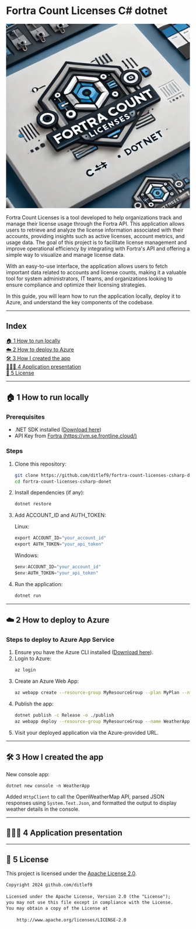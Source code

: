 # Fortra Count Licenses C# dotnet

![Logo](docs/fortra-count-licenses-csharp-donet-logo.png)

Fortra Count Licenses is a tool developed to help organizations track and manage their license usage through the Fortra API. This application allows users to retrieve and analyze the license information associated with their accounts, providing insights such as active licenses, account metrics, and usage data. The goal of this project is to facilitate license management and improve operational efficiency by integrating with Fortra's API and offering a simple way to visualize and manage license data.

With an easy-to-use interface, the application allows users to fetch important data related to accounts and license counts, making it a valuable tool for system administrators, IT teams, and organizations looking to ensure compliance and optimize their licensing strategies.

In this guide, you will learn how to run the application locally, deploy it to Azure, and understand the key components of the codebase.

---

## Index

[🏠 1 How to run locally](#%EF%B8%8F-3-how-i-created-the-app)<br>
[☁️ 2 How to deploy to Azure](#%EF%B8%8F-3-how-i-created-the-app)<br>
[🛠️ 3 How I created the app](#%EF%B8%8F-3-how-i-created-the-app)<br>
[👨🏻‍🏫 4 Application presentation](#-4-application-presentation)<br>
[📜 5 License](#-5-license)<br>

---

## 🏠 1 How to run locally

### Prerequisites
- .NET SDK installed ([Download here](https://dotnet.microsoft.com/download))
- API Key from [Fortra (https://vm.se.frontline.cloud/)](https://vm.se.frontline.cloud/)

### Steps
1. Clone this repository:
   ```bash
   git clone https://github.com/ditlef9/fortra-count-licenses-csharp-donet.git
   cd fortra-count-licenses-csharp-donet
   ```
2. Install dependencies (if any):
   ```bash
   dotnet restore
   ```
3. Add ACCOUNT_ID and AUTH_TOKEN:

    Linux:<br>
   ```csharp
   export ACCOUNT_ID="your_account_id"
   export AUTH_TOKEN="your_api_token"
   ```
   
    Windows:<br>
   ```csharp
   $env:ACCOUNT_ID="your_account_id"
   $env:AUTH_TOKEN="your_api_token"
   ```
4. Run the application:
   ```bash
   dotnet run
   ```


---

## ☁️ 2 How to deploy to Azure

### Steps to deploy to Azure App Service
1. Ensure you have the Azure CLI installed ([Download here](https://learn.microsoft.com/en-us/cli/azure/install-azure-cli)).
2. Login to Azure:
   ```bash
   az login
   ```
3. Create an Azure Web App:
   ```bash
   az webapp create --resource-group MyResourceGroup --plan MyPlan --name WeatherAppCSharp --runtime "DOTNETCORE:7.0"
   ```
4. Publish the app:
   ```bash
   dotnet publish -c Release -o ./publish
   az webapp deploy --resource-group MyResourceGroup --name WeatherAppCSharp --src-path ./publish
   ```
5. Visit your deployed application via the Azure-provided URL.

---

## 🛠️ 3 How I created the app

New console app:
```
dotnet new console -n WeatherApp
```

Added `HttpClient` to call the OpenWeatherMap API, parsed JSON responses using `System.Text.Json`, and formatted the output to display weather details in the console.

---

## 👨🏻‍🏫 4 Application presentation



---

## 📜 5 License

This project is licensed under the
[Apache License 2.0](https://www.apache.org/licenses/LICENSE-2.0).

```
Copyright 2024 github.com/ditlef9

Licensed under the Apache License, Version 2.0 (the "License");
you may not use this file except in compliance with the License.
You may obtain a copy of the License at

    http://www.apache.org/licenses/LICENSE-2.0
```